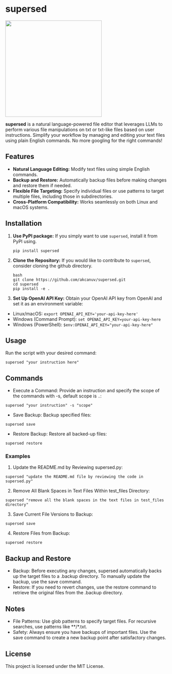 # supersed
<img src="https://github.com/user-attachments/assets/630809b4-369b-4e88-8f92-5f926aff72b6" width="300" />

**supersed** is a natural language-powered file editor that leverages LLMs to perform various file manipulations on txt or txt-like files based on user instructions. Simplify your workflow by managing and editing your text files using plain English commands. No more googling for the right commands!

## Features

- **Natural Language Editing:** Modify text files using simple English commands.
- **Backup and Restore:** Automatically backup files before making changes and restore them if needed.
- **Flexible File Targeting:** Specify individual files or use patterns to target multiple files, including those in subdirectories.
- **Cross-Platform Compatibility:** Works seamlessly on both Linux and macOS systems.

## Installation

1. **Use PyPI package:**
If you simply want to use `supersed`, install it from PyPI using.

   ```
   pip install supersed
   ```
3. **Clone the Repository:**
If you would like to contribute to `supersed`, consider cloning the github directory.

   ```
   bash
   git clone https://github.com/akcanuv/supersed.git
   cd supersed
   pip install -e .
   ```
5.	**Set Up OpenAI API Key:**
Obtain your OpenAI API key from OpenAI and set it as an environment variable:
- Linux/macOS:
```export OPENAI_API_KEY='your-api-key-here'```
- Windows (Command Prompt):
```set OPENAI_API_KEY=your-api-key-here```
- Windows (PowerShell):
```$env:OPENAI_API_KEY="your-api-key-here"```

## Usage

Run the script with your desired command:

```
supersed "your instruction here"
```

## Commands

- Execute a Command:
Provide an instruction and specify the scope of the commands with -s, default scope is `.`:

```
supersed "your instruction" -s "scope"
```


- Save Backup:
Backup specified files:

```
supersed save
```


- Restore Backup:
Restore all backed-up files:

```
supersed restore
```

### Examples

1. Update the README.md by Reviewing supersed.py:

```
supersed "update the README.md file by reviewing the code in supersed.py"
```


2. Remove All Blank Spaces in Text Files Within test_files Directory:

```
supersed "remove all the blank spaces in the text files in test_files directory"
```


3. Save Current File Versions to Backup:

```
supersed save
```


4. Restore Files from Backup:

```
supersed restore
```

## Backup and Restore

- Backup: Before executing any changes, supersed automatically backs up the target files to a .backup directory. To manually update the backup, use the save command.
- Restore: If you need to revert changes, use the restore command to retrieve the original files from the .backup directory.

## Notes

- File Patterns: Use glob patterns to specify target files. For recursive searches, use patterns like **/*.txt.
- Safety: Always ensure you have backups of important files. Use the save command to create a new backup point after satisfactory changes.

## License

This project is licensed under the MIT License.
